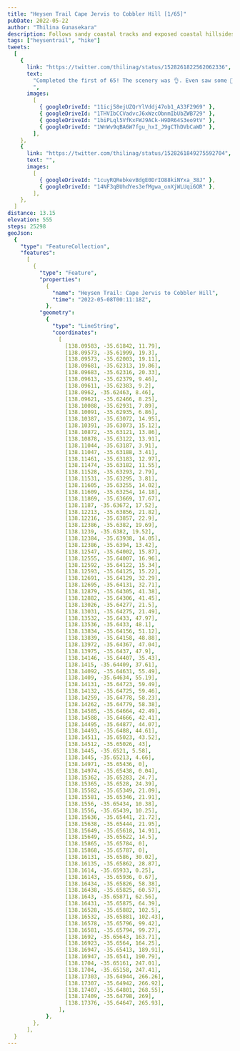 ```yaml
---
title: "Heysen Trail Cape Jervis to Cobbler Hill [1/65]"
pubDate: 2022-05-22
author: "Thilina Gunasekara"
description: Follows sandy coastal tracks and exposed coastal hillsides, providing spectacular views of Kangaroo Island.
tags: ["heysentrail", "hike"]
tweets:
  [
    {
      link: "https://twitter.com/thilinag/status/1528261822562062336",
      text:
        "Completed the first of 65! The scenery was 👌. Even saw some 🐬 along the coast. The last 2km was a challenge with continuous climb. Looking forward to the next soon.
        ",
      images:
        [
          { googleDriveId: "11icj58ejUZQrYlVddj47ob1_A33F2969" },
          { googleDriveId: "1THVIbCCVadvcJ6xWzcObnmIbUbZWB729" },
          { googleDriveId: "1biPLql5VfKxFWJ9ACk-H9DR64S3eo9tV" },
          { googleDriveId: "1WnWv9qBA6W7fgu_hxI_J9gCThDVbCaWD" },
        ],
    },
    {
      link: "https://twitter.com/thilinag/status/1528261849275592704",
      text: "",
      images:
        [
          { googleDriveId: "1cuyRQRebkevBdgE0DrIO88kiNYxa_38J" },
          { googleDriveId: "14NF3qBUhdYes3efMgwa_onXjWLUqi6OR" },
        ],
    },
  ]
distance: 13.15
elevation: 555
steps: 25298
geoJson:
  {
    "type": "FeatureCollection",
    "features":
      [
        {
          "type": "Feature",
          "properties":
            {
              "name": "Heysen Trail: Cape Jervis to Cobbler Hill",
              "time": "2022-05-08T00:11:18Z",
            },
          "geometry":
            {
              "type": "LineString",
              "coordinates":
                [
                  [138.09583, -35.61842, 11.79],
                  [138.09573, -35.61999, 19.3],
                  [138.09573, -35.62003, 19.11],
                  [138.09681, -35.62313, 19.86],
                  [138.09683, -35.62316, 20.33],
                  [138.09613, -35.62379, 9.46],
                  [138.09611, -35.62383, 9.2],
                  [138.0962, -35.62463, 8.46],
                  [138.09621, -35.62466, 8.25],
                  [138.10088, -35.62931, 7.89],
                  [138.10091, -35.62935, 6.86],
                  [138.10387, -35.63072, 14.95],
                  [138.10391, -35.63073, 15.12],
                  [138.10872, -35.63121, 13.86],
                  [138.10878, -35.63122, 13.91],
                  [138.11044, -35.63187, 3.91],
                  [138.11047, -35.63188, 3.41],
                  [138.11461, -35.63183, 12.97],
                  [138.11474, -35.63182, 11.55],
                  [138.11528, -35.63293, 2.79],
                  [138.11531, -35.63295, 3.81],
                  [138.11605, -35.63255, 14.02],
                  [138.11609, -35.63254, 14.18],
                  [138.11869, -35.63669, 17.67],
                  [138.1187, -35.63672, 17.52],
                  [138.12213, -35.63856, 21.82],
                  [138.12216, -35.63857, 22.9],
                  [138.12386, -35.6382, 19.69],
                  [138.1239, -35.6382, 19.52],
                  [138.12384, -35.63938, 14.05],
                  [138.12386, -35.6394, 13.42],
                  [138.12547, -35.64002, 15.87],
                  [138.12555, -35.64007, 16.96],
                  [138.12592, -35.64122, 15.34],
                  [138.12593, -35.64125, 15.22],
                  [138.12691, -35.64129, 32.29],
                  [138.12695, -35.64131, 32.71],
                  [138.12879, -35.64305, 41.38],
                  [138.12882, -35.64306, 41.45],
                  [138.13026, -35.64277, 21.5],
                  [138.13031, -35.64275, 21.49],
                  [138.13532, -35.6433, 47.97],
                  [138.13536, -35.6433, 48.1],
                  [138.13834, -35.64156, 51.12],
                  [138.13839, -35.64158, 48.88],
                  [138.13972, -35.64367, 47.04],
                  [138.13975, -35.6437, 47.9],
                  [138.14146, -35.64407, 35.43],
                  [138.1415, -35.64409, 37.61],
                  [138.14092, -35.64631, 55.49],
                  [138.1409, -35.64634, 55.19],
                  [138.14131, -35.64723, 59.49],
                  [138.14132, -35.64725, 59.46],
                  [138.14259, -35.64778, 58.23],
                  [138.14262, -35.64779, 58.38],
                  [138.14585, -35.64664, 42.49],
                  [138.14588, -35.64666, 42.41],
                  [138.14495, -35.64877, 44.07],
                  [138.14493, -35.6488, 44.61],
                  [138.14511, -35.65023, 43.52],
                  [138.14512, -35.65026, 43],
                  [138.1445, -35.6521, 5.58],
                  [138.1445, -35.65213, 4.66],
                  [138.14971, -35.65436, 0],
                  [138.14974, -35.65438, 0.04],
                  [138.15362, -35.65283, 24.7],
                  [138.15365, -35.6528, 24.39],
                  [138.15582, -35.65349, 21.09],
                  [138.15581, -35.65346, 21.91],
                  [138.1556, -35.65434, 10.38],
                  [138.1556, -35.65439, 10.25],
                  [138.15636, -35.65441, 21.72],
                  [138.15638, -35.65444, 21.95],
                  [138.15649, -35.65618, 14.91],
                  [138.15649, -35.65622, 14.5],
                  [138.15865, -35.65784, 0],
                  [138.15868, -35.65787, 0],
                  [138.16131, -35.6586, 30.02],
                  [138.16135, -35.65862, 28.87],
                  [138.1614, -35.65933, 0.25],
                  [138.16143, -35.65936, 0.67],
                  [138.16434, -35.65826, 58.38],
                  [138.16438, -35.65825, 60.57],
                  [138.1643, -35.65871, 62.56],
                  [138.16431, -35.65875, 64.39],
                  [138.16528, -35.65882, 102.5],
                  [138.16532, -35.65881, 102.43],
                  [138.16578, -35.65796, 99.42],
                  [138.16581, -35.65794, 99.27],
                  [138.1692, -35.65643, 163.71],
                  [138.16923, -35.6564, 164.25],
                  [138.16947, -35.65413, 189.91],
                  [138.16947, -35.6541, 190.79],
                  [138.1704, -35.65161, 247.01],
                  [138.1704, -35.65158, 247.41],
                  [138.17303, -35.64944, 266.26],
                  [138.17307, -35.64942, 266.92],
                  [138.17407, -35.64801, 268.55],
                  [138.17409, -35.64798, 269],
                  [138.17376, -35.64647, 265.93],
                ],
            },
        },
      ],
  }
---
```

